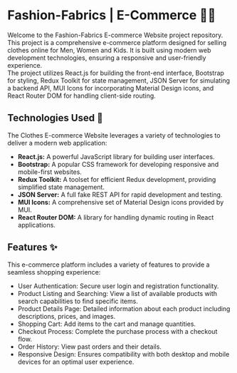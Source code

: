 # Fashion-Fabrics | E-Commerce 👕🛒

Welcome to the Fashion-Fabrics  E-commerce Website project repository. This project is a comprehensive e-commerce platform designed for selling clothes online for Men, Women and Kids. It is built using modern web development technologies, ensuring a responsive and user-friendly experience. 
<br>
The project utilizes React.js for building the front-end interface, Bootstrap for styling, Redux Toolkit for state management, JSON Server for simulating a backend API, MUI Icons for incorporating Material Design icons, and React Router DOM for handling client-side routing.

## Technologies Used 🚀
The Clothes E-commerce Website leverages a variety of technologies to deliver a modern web application:

- **React.js:** A powerful JavaScript library for building user interfaces.
- **Bootstrap:** A popular CSS framework for developing responsive and mobile-first websites.
- **Redux Toolkit:** A toolset for efficient Redux development, providing simplified state management.
- **JSON Server:** A full fake REST API for rapid development and testing.
- **MUI Icons:** A comprehensive set of Material Design icons provided by MUI.
- **React Router DOM:** A library for handling dynamic routing in React applications.

## Features ✨
This e-commerce platform includes a variety of features to provide a seamless shopping experience:

- User Authentication: Secure user login and registration functionality.
- Product Listing and Searching: View a list of available products with search capabilities to find specific items.
- Product Details Page: Detailed information about each product including descriptions, prices, and images.
- Shopping Cart: Add items to the cart and manage quantities.
- Checkout Process: Complete the purchase process with a checkout flow.
- Order History: View past orders and their details.
- Responsive Design: Ensures compatibility with both desktop and mobile devices for an optimal user experience.
